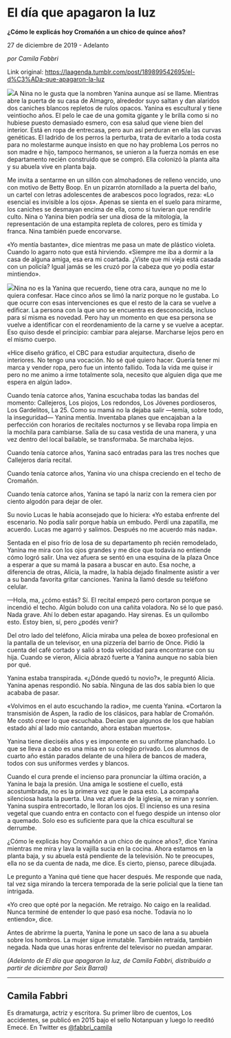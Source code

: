# El día que apagaron la luz

**¿Cómo le explicás hoy Cromañón a un chico de quince años?**

27 de diciembre de 2019 - Adelanto

_por Camila Fabbri_

Link original: https://laagenda.tumblr.com/post/189899542695/el-d%C3%ADa-que-apagaron-la-luz

![](https://64.media.tumblr.com/dc4ffd65d63b097c71faa5af6c53983f/bf74371c7ed51136-19/s500x750/cbef253c60e7a2e29f865437ee947146243fef6f.jpg)A Nina no le gusta que la nombren Yanina aunque así se llame. Mientras abre la puerta de su casa de Almagro, alrededor suyo saltan y dan alaridos dos caniches blancos repletos de rulos opacos. Yanina es escultural y tiene veintiocho años. El pelo le cae de una gomita gigante y le brilla como si no hubiese puesto demasiado esmero, con esa salud que viene bien del interior. Está en ropa de entrecasa, pero aun así perduran en ella las curvas genéticas. El ladrido de los perros la perturba, trata de evitarlo a toda costa para no molestarme aunque insisto en que no hay problema Los perros no son madre e hijo, tampoco hermanos, se unieron a la fuerza nomás en ese departamento recién construido que se compró. Ella colonizó la planta alta y su abuela vive en planta baja. 


Me invita a sentarme en un sillón con almohadones
de relleno vencido, uno con motivo de Betty Boop.
En un pizarrón atornillado a la puerta del baño, un cartel con letras adolescentes de arabescos poco logrados, reza: «Lo esencial es invisible a los ojos». Apenas
se sienta en el suelo para mirarme, los caniches se desmayan encima de ella, como si tuvieran que rendirle
culto. Nina o Yanina bien podría ser una diosa de la
mitología, la representación de una estampita repleta
de colores, pero es tímida y franca. Nina también puede encorvarse.


«Yo mentía bastante», dice mientras me pasa un
mate de plástico violeta. Cuando lo agarro noto que
está hirviendo. «Siempre me iba a dormir a la casa de
alguna amiga, esa era mi coartada. ¿Viste que mi vieja
está casada con un policía? Igual jamás se les cruzó
por la cabeza que yo podía estar mintiendo».


  
  


![](https://64.media.tumblr.com/9643811ad3dbd1a7249329377c96afa5/bf74371c7ed51136-97/s250x400/bf61420565dc68751295a075916da6d39a6cf25f.jpg)Nina no es la Yanina que recuerdo, tiene otra cara,
aunque no me lo quiera confesar. Hace cinco años se
limó la nariz porque no le gustaba. Lo que ocurre con
esas intervenciones es que el resto de la cara se vuelve a
edificar. La persona con la que uno se encuentra es desconocida, incluso para sí misma es novedad. Pero
hay un momento en que esa persona se vuelve a identificar con el reordenamiento de la carne y se vuelve
a aceptar. Eso quiso desde el principio: cambiar para
alejarse. Marcharse lejos pero en el mismo cuerpo.


«Hice diseño gráfico, el CBC para estudiar arquitectura, diseño de interiores. No tengo una vocación.
No sé qué quiero hacer. Quería tener mi marca y vender ropa, pero fue un intento fallido. Toda la vida me
quise ir pero no me animo a irme totalmente sola, necesito que alguien diga que me espera en algún lado».


  


Cuando tenía catorce años, Yanina escuchaba todas las bandas del momento: Callejeros, Los piojos,
Los redondos, Los Jóvenes pordioseros, Los Gardelitos, La 25. Como su mamá no la dejaba salir —temía,
sobre todo, la inseguridad— Yanina mentía. Inventaba planes que encajaban a la perfección con horarios
de recitales nocturnos y se llevaba ropa limpia en la
mochila para cambiarse. Salía de su casa vestida de
una manera, y una vez dentro del local bailable, se
transformaba. Se marchaba lejos.


Cuando tenía catorce años, Yanina sacó entradas
para las tres noches que Callejeros daría recital.


  
  


Cuando tenía catorce años, Yanina vio una chispa
creciendo en el techo de Cromañón.


Cuando tenía catorce años, Yanina se tapó la nariz con la remera cien por ciento algodón para dejar
de oler.


Su novio Lucas le había aconsejado que lo hiciera: «Yo estaba enfrente del escenario. No podía salir
porque había un embudo. Perdí una zapatilla, me acuerdo. Lucas me agarró y salimos. Después no me acuerdo
más nada».


Sentada en el piso frío de losa de su departamento
ph recién remodelado, Yanina me mira con los ojos
grandes y me dice que todavía no entiende cómo logró salir. Una vez afuera se sentó en una esquina de la
plaza Once a esperar a que su mamá la pasara a buscar en auto. Esa noche, a diferencia de otras, Alicia, la
madre, la había dejado finalmente asistir a ver a su
banda favorita gritar canciones. Yanina la llamó desde su teléfono celular.


—Hola, ma, ¿cómo estás? Sí. El recital empezó
pero cortaron porque se incendió el techo. Algún
boludo con una cañita voladora. No sé lo que pasó.
Nada grave. Ahí lo deben estar apagando. Hay sirenas. Es un quilombo esto. Estoy bien, sí, pero ¿podés
venir?


  
  


Del otro lado del teléfono, Alicia miraba una pelea de boxeo profesional en la pantalla de un televisor,
en una pizzería del barrio de Once. Pidió la cuenta del
café cortado y salió a toda velocidad para encontrarse
con su hija. Cuando se vieron, Alicia abrazó fuerte a
Yanina aunque no sabía bien por qué.


Yanina estaba transpirada. «¿Dónde quedó tu novio?», le preguntó Alicia. Yanina apenas respondió.
No sabía. Ninguna de las dos sabía bien lo que acababa de pasar.


«Volvimos en el auto escuchando la radio», me
cuenta Yanina. «Cortaron la transmisión de Aspen, la
radio de los clásicos, para hablar de Cromañón. Me
costó creer lo que escuchaba. Decían que algunos de
los que habían estado ahí al lado mío cantando, ahora
estaban muertos». 


  
  


Yanina tiene dieciséis años y es imponente en su
uniforme planchado. Lo que se lleva a cabo es una
misa en su colegio privado. Los alumnos de cuarto
año están parados delante de una hilera de bancos de
madera, todos con sus uniformes verdes y blancos.


Cuando el cura prende el incienso para pronunciar la última oración, a Yanina le baja la presión.
Una amiga le sostiene el cuello, está acostumbrada,
no es la primera vez que le pasa esto. La acompaña
silenciosa hasta la puerta. Una vez afuera de la iglesia, se miran y sonríen. Yanina suspira entrecortado,
le lloran los ojos. El incienso es una resina vegetal
que cuando entra en contacto con el fuego despide
un intenso olor a quemado. Solo eso es suficiente para que la chica escultural se derrumbe.


  
  


¿Cómo le explicás hoy Cromañón a un chico de
quince años?, dice Yanina mientras me mira y lava la
vajilla sucia en la cocina. Ahora estamos en la planta
baja, y su abuela está pendiente de la televisión. No te
preocupes, ella no se da cuenta de nada, me dice. Es
cierto, pienso, parece dibujada.


Le pregunto a Yanina qué tiene que hacer después. Me responde que nada, tal vez siga mirando la
tercera temporada de la serie policial que la tiene tan
intrigada.


«Yo creo que opté por la negación. Me retraigo.
No caigo en la realidad. Nunca terminé de entender
lo que pasó esa noche. Todavía no lo entiendo», dice.


Antes de abrirme la puerta, Yanina le pone un saco de lana a su abuela sobre los hombros. La mujer
sigue inmutable. También retraída, también negada.
Nada que unas horas enfrente del televisor no puedan amparar.


*(Adelanto de *El día que apagaron la luz*, de Camila Fabbri, distribuido a partir de diciembre por Seix Barral)*



---

Camila Fabbri
-------------

 Es dramaturga, actriz y escritora. Su primer libro de cuentos, Los accidentes, se publicó en 2015 bajo el sello Notanpuan y luego lo reeditó Emecé. En Twitter es [@fabbri\_camila](https://twitter.com/fabbri_camila) 

